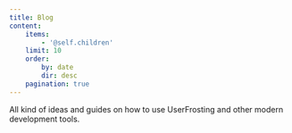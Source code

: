 ```yaml
---
title: Blog
content:
    items:
        - '@self.children'
    limit: 10
    order:
        by: date
        dir: desc
    pagination: true
---
```


All kind of ideas and guides on how to use UserFrosting and other modern development tools.

